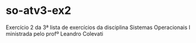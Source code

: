 # so-atv3-ex2
Exercício 2 da 3ª lista de exercícios da disciplina Sistemas Operacionais I ministrada pelo profº Leandro Colevati
